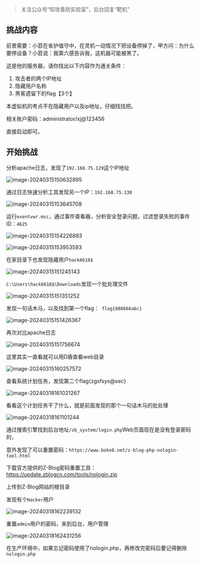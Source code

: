 > 关注公众号“知攻善防实验室”，后台回复“靶机”

## 挑战内容

前景需要：小苕在省护值守中，在灵机一动情况下把设备停掉了，甲方问：为什么要停设备？小苕说：我第六感告诉我，这机器可能被黑了。

这是他的服务器，请你找出以下内容作为通关条件：

1. 攻击者的两个IP地址
2. 隐藏用户名称
3. 黑客遗留下的flag【3个】

本虚拟机的考点不在隐藏用户以及ip地址，仔细找找把。



相关账户密码：administrator/xj@123456

直接启动即可。

## 开始挑战

分析apache日志，发现了`192.168.75.129`这个IP地址

![image-20240315150632895](imgs/image-20240315150632895.png)

通过日志快速分析工具发现另一个IP：`192.168.75.130`

![image-20240315153645708](imgs/image-20240315153645708.png)

运行`eventvwr.msc`，通过事件查看器，分析安全登录问题，过滤登录失败的事件ID：`4625`

![image-20240315154226883](imgs/image-20240315154226883.png)

![image-20240315153953593](imgs/image-20240315153953593.png)



在家目录下也发现隐藏用户`hack6618$`

![image-20240315151245143](imgs/image-20240315151245143.png)

`C:\Users\hack6618$\Downloads`发现一个批处理文件



![image-20240315151351252](imgs/image-20240315151351252.png)

发现一句话木马，以及找到第一个flag：` flag{888666abc}`

![image-20240315151426367](imgs/image-20240315151426367.png)

再次对比apache日志

![image-20240315151756674](imgs/image-20240315151756674.png)

这里其实一直看就可以用D盾查看web目录

![image-20240315160257572](imgs/image-20240315160257572.png)

查看系统计划任务，发现第二个flag{zgsfsys@sec}

![image-20240318161021267](imgs/image-20240318161021267.png)



看看这个计划任务干了什么，就是前面发现的那个一句话木马的批处理

![image-20240318161101244](imgs/image-20240318161101244.png)

通过搜索引擎找到后台地址`/zb_system/login.php`Web页面现在是没有登录密码的，

意外发现了可以重置密码：`https://www.boke8.net/z-blog-php-nologin-tool.html`

下载官方提供的Z-Blog密码重置工具：https://update.zblogcn.com/tools/nologin.zip

上传到Z-Blog网站的根目录

发现有个`Hacker`用户

![image-20240318162239132](imgs/image-20240318162239132.png)

重置`admin`用户的密码，来到后台，用户管理

![image-20240318162431256](imgs/image-20240318162431256.png)

在生产环境中，如果忘记密码使用了nologin.php，再修改完密码后要记得删除`nologin.php`


